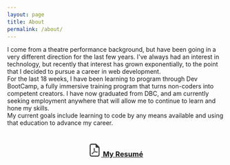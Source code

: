 ```yaml
---
layout: page
title: About
permalink: /about/
---
```


I come from a theatre performance background, but have been going in a very different direction for the last few years. I've always had an interest in technology, but recently that interest has grown exponentially, to the point that I decided to pursue a career in web development.
<br>
For the last 18 weeks, I have been learning to program through Dev BootCamp, a fully immersive training program that turns non-coders into competent creators. I have now graduated from DBC, and am currently seeking employment anywhere that will allow me to continue to learn and hone my skills.
<br>
My current goals include learning to code by any means available and using that education to advance my career.
<br>
<br>
<center><h3 style="color: black; text-decoration: none;"><a href="http://edwinunger.github.io/EdwinUnger.pdf" target="_blank"><img style="height:30px; width:30px;" src="https://github.com/edwinunger/edwinunger.github.io/blob/master/images/pdf.png?raw=true"> My Resumé</a></h3></center>